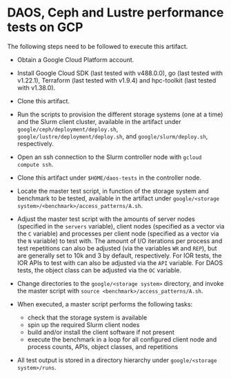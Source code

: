 # DAOS, Ceph and Lustre performance tests on GCP

The following steps need to be followed to execute this artifact.

- Obtain a Google Cloud Platform account.

- Install Google Cloud SDK (last tested with v488.0.0), go (last tested with v1.22.1), Terraform (last tested with v1.9.4) and hpc-toolkit (last tested with v1.38.0).

- Clone this artifact.

- Run the scripts to provision the different storage systems (one at a time) and the Slurm client cluster, available in the artifact under `google/ceph/deployment/deploy.sh`, `google/lustre/deployment/deploy.sh`, and `google/slurm/deploy.sh`, respectively.

- Open an ssh connection to the Slurm controller node with `gcloud compute ssh`.
    
- Clone this artifact under `$HOME/daos-tests` in the controller node.
    
- Locate the master test script, in function of the storage system and benchmark to be tested, available in the artifact under `google/<storage system>/<benchmark>/access_patterns/A.sh`.

- Adjust the master test script with the amounts of server nodes (specified in the `servers` variable), client nodes (specified as a vector via the `C` variable) and processes per client node (specified as a vector via the `N` variable) to test with. The amount of I/O iterations per process and test repetitions can also be adjusted (via the variables `WR` and `REP`), but are generally set to 10k and 3 by default, respectively. For IOR tests, the IOR APIs to test with can also be adjusted via the `API` variable. For DAOS tests, the object class can be adjusted via the `OC` variable.

- Change directories to the `google/<storage system>` directory, and invoke the master script with `source <benchmark>/access_patterns/A.sh`.

- When executed, a master script performs the following tasks:
    - check that the storage system is available
    - spin up the required Slurm client nodes
    - build and/or install the client software if not present
    - execute the benchmark in a loop for all configured client node and process counts, APIs, object classes, and repetitions

- All test output is stored in a directory hierarchy under `google/<storage system>/runs`.
